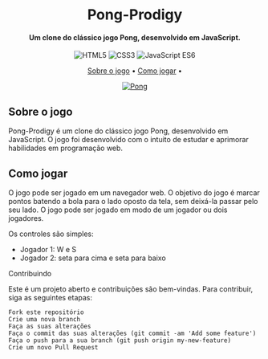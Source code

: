 <h1 align="center">
  Pong-Prodigy
  <br>
</h1>

<h4 align="center">Um clone do clássico jogo Pong, desenvolvido em JavaScript.</h4>

<p align="center">
  <img src="https://img.shields.io/badge/HTML-5-red" alt="HTML5">
  <img src="https://img.shields.io/badge/CSS-3-blue" alt="CSS3">
  <img src="https://img.shields.io/badge/JavaScript-ES6-yellow" alt="JavaScript ES6">
</p>

<p align="center">
  <a href="#sobre-o-jogo">Sobre o jogo</a> •
  <a href="#como-jogar">Como jogar</a> •
</p>

<p align="center">
  <a href="https://imgbb.com/"><img src="https://i.ibb.co/VYQL553/Pong.png" alt="Pong" border="0"></a>
</p>

## Sobre o jogo

Pong-Prodigy é um clone do clássico jogo Pong, desenvolvido em JavaScript. O jogo foi desenvolvido com o intuito de estudar e aprimorar habilidades em programação web.

## Como jogar

O jogo pode ser jogado em um navegador web. O objetivo do jogo é marcar pontos batendo a bola para o lado oposto da tela, sem deixá-la passar pelo seu lado. O jogo pode ser jogado em modo de um jogador ou dois jogadores.

Os controles são simples:
- Jogador 1: W e S
- Jogador 2: seta para cima e seta para baixo

Contribuindo

Este é um projeto aberto e contribuições são bem-vindas. Para contribuir, siga as seguintes etapas:

    Fork este repositório
    Crie uma nova branch
    Faça as suas alterações
    Faça o commit das suas alterações (git commit -am 'Add some feature')
    Faça o push para a sua branch (git push origin my-new-feature)
    Crie um novo Pull Request
